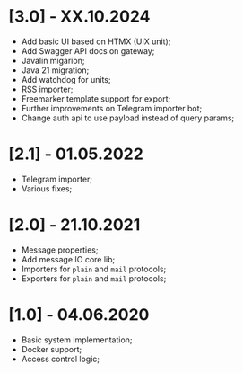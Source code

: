 # [3.0] - XX.10.2024
 - Add basic UI based on HTMX (UIX unit);
 - Add Swagger API docs on gateway;
 - Javalin migarion;
 - Java 21 migration;
 - Add watchdog for units;
 - RSS importer;
 - Freemarker template support for export;
 - Further improvements on Telegram importer bot;
 - Change auth api to use payload instead of query params;

# [2.1] - 01.05.2022
 - Telegram importer;
 - Various fixes;

# [2.0] - 21.10.2021
 - Message properties;
 - Add message IO core lib;
 - Importers for `plain` and `mail` protocols;
 - Exporters for `plain` and `mail` protocols;

# [1.0] - 04.06.2020
 - Basic system implementation;
 - Docker support;
 - Access control logic;